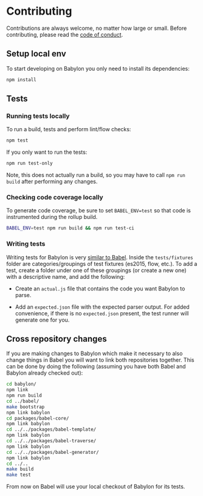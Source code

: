 # Contributing

Contributions are always welcome, no matter how large or small. Before
contributing, please read the
[code of conduct](https://github.com/babel/babel/blob/master/CODE_OF_CONDUCT.md).

## Setup local env

To start developing on Babylon you only need to install its dependencies:

```bash
npm install
```

## Tests

### Running tests locally

To run a build, tests and perform lint/flow checks:

```bash
npm test
```

If you only want to run the tests:

```bash
npm run test-only
```

Note, this does not actually run a build, so you may have to call `npm run build` after
performing any changes.

### Checking code coverage locally

To generate code coverage, be sure to set `BABEL_ENV=test` so that code is instrumented during
the rollup build.

```bash
BABEL_ENV=test npm run build && npm run test-ci
```

### Writing tests

Writing tests for Babylon is very
[similar to Babel](https://github.com/babel/babel/blob/master/CONTRIBUTING.md#writing-tests).
Inside the `tests/fixtures` folder are categories/groupings of test fixtures (es2015, flow,
etc.). To add a test, create a folder under one of these groupings (or create a new one) with a
descriptive name, and add the following:

* Create an `actual.js` file that contains the code you want Babylon to parse.

* Add an `expected.json` file with the expected parser output. For added convenience, if
  there is no `expected.json` present, the test runner will generate one for you.

## Cross repository changes

If you are making changes to Babylon which make it necessary to also change things in Babel
you will want to link both repositories together. This can be done by doing the following
(assuming you have both Babel and Babylon already checked out):

```bash
cd babylon/
npm link
npm run build
cd ../babel/
make bootstrap
npm link babylon
cd packages/babel-core/
npm link babylon
cd ../../packages/babel-template/
npm link babylon
cd ../../packages/babel-traverse/
npm link babylon
cd ../../packages/babel-generator/
npm link babylon
cd ../..
make build
make test
```

From now on Babel will use your local checkout of Babylon for its tests.
